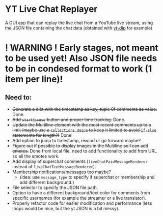 # YT Live Chat Replayer
A GUI app that can replay the live chat from a YouTube live stream, using the JSON file containing the chat data (obtained with [yt-dlp](https://github.com/yt-dlp/yt-dlp) for example).

# ! WARNING ! Early stages, not meant to be used yet! Also JSON file needs to be in condesed format to work (1 item per line)!



## Need to:
- ~~Generate a dict with the timestamp as key, tuple 0f comments as value.~~ Done.
- ~~Add `start`/`pause` button and proper time tracking.~~ Done.
- ~~Update the Multiline element with the most recent comments up to a limit (maybe use a `collections.deque` to keep it limited to avoid `if-else` statements for length?)~~ Done!
- Add option to jump to timestamp, rewind or go forward maybe?
- ~~Figure out if possible to display images in the Multiline so I can add emotes.~~ Done from local file, need to add functionality to add from URL so all the emotes work.
- Add display of superchat comments (`liveChatPaidMessageRenderer` instead of `liveChatTextMessageRenderer`).
- Membership notifications/messages too maybe?
    - (idea: use `message_type` to specify if superchat or membership and add different background.)
- File selector to specify the JSON file path.
- Option to have a different background/text color for comments from specific usernames (for example the streamer or a live translator).
- Properly refactor code for easier modification and performance (less loops would be nice, but the yt JSON is a bit messy).